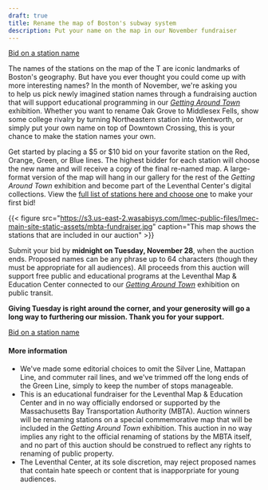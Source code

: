 ```yaml
---
draft: true
title: Rename the map of Boston's subway system
description: Put your name on the map in our November fundraiser
---
```


<a class="btn btn-primary btn-primary-outline btn-sm" href="https://lmec.betterworld.org/auctions/transit-fundraiser">Bid on a station name</a>

The names of the stations on the map of the T are iconic landmarks of Boston's geography. But have you ever thought you could come up with more interesting names?  In the month of November, we're asking you to help us pick newly imagined station names through a fundraising auction that will support educational programming in our *[Getting Around Town](https://www.leventhalmap.org/digital-exhibitions/getting-around-town/)* exhibition. Whether you want to rename Oak Grove to Middlesex Fells, show some college rivalry by turning Northeastern station into Wentworth, or simply put your own name on top of Downtown Crossing, this is your chance to make the station names your own.

Get started by placing a $5 or $10 bid on your favorite station on the Red, Orange, Green, or Blue lines. The highest bidder for each station will choose the new name and will receive a copy of the final re-named map. A large-format version of the map will hang in our gallery for the rest of the *Getting Around Town* exhibition and become part of the Leventhal Center's digital collections. View the [full list of stations here and choose one](https://lmec.betterworld.org/auctions/transit-fundraiser) to make your first bid!

{{< figure src="https://s3.us-east-2.wasabisys.com/lmec-public-files/lmec-main-site-static-assets/mbta-fundraiser.jpg" caption="This map shows the stations that are included in our auction" >}}

Submit your bid by **midnight on Tuesday, November 28**, when the auction ends. Proposed names can be any phrase up to 64 characters (though they must be appropriate for all audiences). All proceeds from this auction will support free public and educational programs at the Leventhal Map & Education Center connected to our *[Getting Around Town](https://www.leventhalmap.org/digital-exhibitions/getting-around-town/)* exhibition on public transit.

**Giving Tuesday is right around the corner, and your generosity will go a long way to furthering our mission. Thank you for your support.**

<a class="btn btn-primary btn-primary-outline btn-sm" href="https://lmec.betterworld.org/auctions/transit-fundraiser">Bid on a station name</a>

#### More information

* We've made some editorial choices to omit the Silver Line, Mattapan Line, and commuter rail lines, and we've trimmed off the long ends of the Green Line, simply to keep the number of stops manageable.
* This is an educational fundraiser for the Leventhal Map & Education Center and in no way officially endorsed or supported by the Massachusetts Bay Transportation Authority (MBTA). Auction winners will be renaming stations on a special commemorative map that will be included in the *Getting Around Town* exhibition. This auction in no way implies any right to the official renaming of stations by the MBTA itself, and no part of this auction should be construed to reflect any rights to renaming of public property.
* The Leventhal Center, at its sole discretion, may reject proposed names that contain hate speech or content that is inapporpriate for young audiences.
